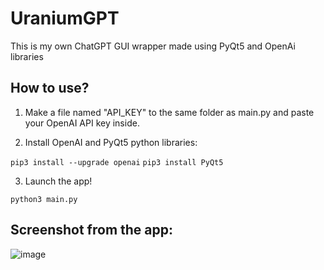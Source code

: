 # UraniumGPT
This is my own ChatGPT GUI wrapper made using PyQt5 and OpenAi libraries

## How to use?

1. Make a file named "API_KEY" to the same folder as main.py and paste your OpenAI API key inside. 

2. Install OpenAI and PyQt5 python libraries:

`pip3 install --upgrade openai`
`pip3 install PyQt5`

3. Launch the app!

`python3 main.py`

## Screenshot from the app:

![image](https://github.com/rantalaofficial/UraniumGPT/assets/33716618/a5674ba3-50fc-4bde-8671-378d72ebf756)


